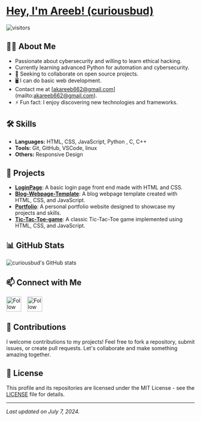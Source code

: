 # [Hey, I'm Areeb! (curiousbud)](https://github.com/curiousbud)

![visitors](https://vbr.nathanchung.dev/badge?page_id=curiousbud.curiousbud&color=00cf00)

## 👨‍💻 About Me
- Passionate about cybersecurity and willing to learn ethical hacking.
- Currently learning advanced Python for automation and cybersecurity.
- 👯 Seeking to collaborate on open source projects.
- 🖥️ I can do basic web development.
- Contact me at [akareeb662@gmail.com] (mailto:akareeb662@gmail.com).
- ⚡ Fun fact: I enjoy discovering new technologies and frameworks.

## 🛠 Skills
- **Languages:** HTML, CSS, JavaScript, Python , C, C++
- **Tools:** Git, GitHub, VSCode, linux
- **Others:** Responsive Design

## 📂 Projects
- [**LoginPage**](https://github.com/curiousbud/LoginPage): A basic login page front end made with HTML and CSS.
- [**Blog-Webpage-Template**](https://github.com/curiousbud/Blog-Webpage-Template): A blog webpage template created with HTML, CSS, and JavaScript.
- [**Portfolio**](https://github.com/curiousbud/Portfolio): A personal portfolio website designed to showcase my projects and skills.
- [**Tic-Tac-Toe-game**](https://github.com/curiousbud/Tic-Tac-Toe-game-with-HTML-CSS-and-JavaScript): A classic Tic-Tac-Toe game implemented using HTML, CSS, and JavaScript.

## 📊 GitHub Stats
![curiousbud's GitHub stats](https://github-readme-stats.vercel.app/api?username=curiousbud&show_icons=true&theme=radical)

## 📫 Connect with Me
[<img src="https://raw.githubusercontent.com/Raymo111/Raymo111/master/socials/linkedin.png" height="40em" align="center" alt="Follow on LinkedIn" title="Follow on LinkedIn"/>](https://www.linkedin.com/in/areeb-khan-8506a424b/)
&nbsp;&nbsp;
[<img src="https://stackoverflow.design/assets/img/logos/so/logo-stackoverflow.svg" height="40em" align="center" alt="Follow on Stack Overflow" title="Follow on Stack Overflow"/>](https://stackoverflow.com/users/15393425/areeb-khan)

## 📝 Contributions
I welcome contributions to my projects! Feel free to fork a repository, submit issues, or create pull requests. Let's collaborate and make something amazing together.

## 📜 License
This profile and its repositories are licensed under the MIT License - see the [LICENSE](LICENSE) file for details.

---

*Last updated on July 7, 2024.*
